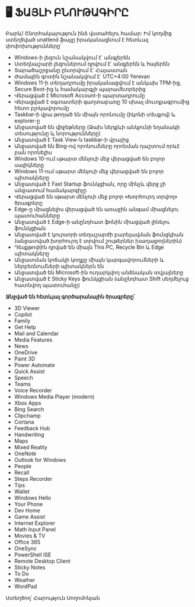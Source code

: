 # 🖥 ՖԱՅԼԻ ԲՆՈՒԹԱԳԻՐԸ

Բարև! Շնորհակալություն ինձ վստահելու համար: Իմ կողմից ստեղծված unattend 
ֆայլը իրականացնում է հետևալ փոփոխությունները՝

- Windows-ի լեզուն նշանակվում է՝ անգլերեն  
- Ստեղնաշարի լեզուներում դրվում է՝ անգլերեն և հայերեն
- Տարածաշրջանը ընտրվում է՝ Հայաստան
- Ժամային գոտին նշանակվում է` UTC+4:00 Yerevan  
- Windows 11-ի տեղադրումը իրականացվում է անկախ TPM-ից, Secure Boot-ից և համակարգչի պարամետրերից  
- Վերացված է Microsoft Account-ի պարտադրումը  
- Վերացված է օգտատերի գաղտաբառը 10 սխալ մուտքագրումից հետո բլոկավորումը  
- Taskbar-ի վրա թողած են միայն որոնումը (իկոնի տեսքով) և explorer-ը  
- Անջատված են վիջեթները (Ձախ ներքևի անկյունի եղանակի տեսությունը և նորությունները)  
- Անջատված է Task View-ն taskbar-ի վրայից  
- Անջատված են Bing-ով որոնումները որոնման դաշտում որևէ բան որոնելիս  
- Windows 10-ում սթարտ մենյուի մեջ վերացված են բոլոր սալիկները   
- Windows 11-ում սթարտ մենյուի մեջ վերացված են բոլոր պիտակները  
- Անջատված է Fast Startup ֆունկցիան, որը մինչև վերջ չի անջատում համակարգիչը  
- Վերացված են սթարտ մենյուի մեջ բոլոր «Խորհուրդ տրվող» ծրագրերը  
- Edge-ը միացնելիս վերացված են առաջին անգամ միացնելու պատուհանները  
- Անջատված է Edge-ի անընդհատ ֆոնին միացված լինելու ֆունկցիան  
- Անջատված է կուրսորի տեղաշարժի բարելավման ֆունցկիան (անջատված խորհուրդ է տրվում շութերներ խաղացողներին)  
- Դեսքթոփին դրված են միայն This PC, Recycle Bin և Edge պիտակները  
- Անջատման կոճակի կողքը միայն կարգավորումների և ներբեռնումների պիտակներն են  
- Անջատված են Microsoft-ին ուղարկվող անձնական տվյալները  
- Անջատված է Sticky Keys ֆունկցիան (անընդհատ Shift սեղմելուց հատնվող պատուհանը)  

**Ջնջված են հետևյալ գործարանային ծրագրերը՝**  
- 3D Viewer  
- Copilot  
- Family  
- Get Help  
- Mail and Calendar  
- Media Features  
- News  
- OneDrive  
- Paint 3D  
- Power Automate  
- Quick Assist  
- Speech  
- Teams  
- Voice Recorder  
- Windows Media Player (modern)  
- Xbox Apps  
- Bing Search  
- Clipchamp  
- Cortana  
- Feedback Hub  
- Handwriting  
- Maps  
- Mixed Reality  
- OneNote  
- Outlook for Windows  
- People  
- Recall  
- Steps Recorder  
- Tips  
- Wallet  
- Windows Hello  
- Your Phone  
- Dev Home  
- Game Assist  
- Internet Explorer  
- Math Input Panel  
- Movies & TV  
- Office 365  
- OneSync  
- PowerShell ISE  
- Remote Desktop Client  
- Sticky Notes  
- To Do  
- Weather  
- WordPad

Ստեղծող՝ Հարություն Սողոմոնյան
